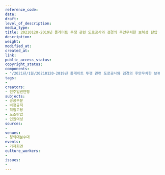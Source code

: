 ```yaml
---
reference_code: 
date: 
draft: 
level_of_description: 
media_type: 
title: 20210120-2019년 톨게이트 투쟁 관련 도로공사와 검경의 후안무치한 보복성 탄압 규탄 기자회견
description: 
weight: 
modified_at: 
created_at: 
link: 
public_access_status: 
copyright_status: 
components:
- "/2021년/1월/20210120-2019년 톨게이트 투쟁 관련 도로공사와 검경의 후안무치한 보복성 탄압 규탄 기자회견/_1DX7320.jpg"
tags:
- 
creators:
- 민주일반연맹
subjects:
- 공공부문
- 비정규직
- 직접고용
- 노조탄압
- 인권여성
sources:
- 
venues:
- 청와대분수대
events:
- 기자회견
culture_workers:
- 
issues:
- 
---
```

